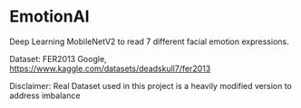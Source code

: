 # EmotionAI
Deep Learning MobileNetV2 to read 7 different facial emotion expressions.

Dataset: FER2013 Google, https://www.kaggle.com/datasets/deadskull7/fer2013

Disclaimer: Real Dataset used in this project is a heavily modified version to address imbalance
